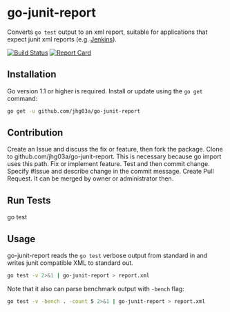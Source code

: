 # go-junit-report

Converts `go test` output to an xml report, suitable for applications that
expect junit xml reports (e.g. [Jenkins](http://jenkins-ci.org)).

[![Build Status][travis-badge]][travis-link]
[![Report Card][report-badge]][report-link]

## Installation

Go version 1.1 or higher is required. Install or update using the `go get`
command:

```bash
go get -u github.com/jhg03a/go-junit-report
```

## Contribution

Create an Issue and discuss the fix or feature, then fork the package.
Clone to github.com/jhg03a/go-junit-report.  This is necessary because go import uses this path.
Fix or implement feature. Test and then commit change.
Specify #Issue and describe change in the commit message.
Create Pull Request. It can be merged by owner or administrator then.

## Run Tests
go test

## Usage

go-junit-report reads the `go test` verbose output from standard in and writes
junit compatible XML to standard out.

```bash
go test -v 2>&1 | go-junit-report > report.xml
```

Note that it also can parse benchmark output with `-bench` flag:
```bash
go test -v -bench . -count 5 2>&1 | go-junit-report > report.xml
 ```

[travis-badge]: https://travis-ci.org/jstemmer/go-junit-report.svg
[travis-link]: https://travis-ci.org/jstemmer/go-junit-report
[report-badge]: https://goreportcard.com/badge/github.com/jhg03a/go-junit-report
[report-link]: https://goreportcard.com/report/github.com/jhg03a/go-junit-report
